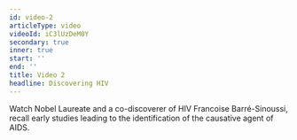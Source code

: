 ```yaml
---
id: video-2
articleType: video
videoId: iC3lUzDeM0Y
secondary: true
inner: true
start: '' 
end: ''
title: Video 2
headline: Discovering HIV
---
```

Watch Nobel Laureate and a co-discoverer of HIV Francoise Barré-Sinoussi, recall early studies leading to the identification of the causative agent of AIDS.